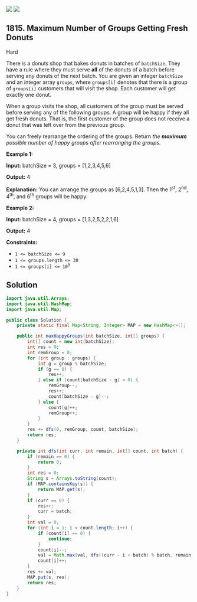[![](https://img.shields.io/github/stars/javadev/LeetCode-in-Java?label=Stars&style=flat-square)](https://github.com/javadev/LeetCode-in-Java)
[![](https://img.shields.io/github/forks/javadev/LeetCode-in-Java?label=Fork%20me%20on%20GitHub%20&style=flat-square)](https://github.com/javadev/LeetCode-in-Java/fork)

## 1815\. Maximum Number of Groups Getting Fresh Donuts

Hard

There is a donuts shop that bakes donuts in batches of `batchSize`. They have a rule where they must serve **all** of the donuts of a batch before serving any donuts of the next batch. You are given an integer `batchSize` and an integer array `groups`, where `groups[i]` denotes that there is a group of `groups[i]` customers that will visit the shop. Each customer will get exactly one donut.

When a group visits the shop, all customers of the group must be served before serving any of the following groups. A group will be happy if they all get fresh donuts. That is, the first customer of the group does not receive a donut that was left over from the previous group.

You can freely rearrange the ordering of the groups. Return _the **maximum** possible number of happy groups after rearranging the groups._

**Example 1:**

**Input:** batchSize = 3, groups = [1,2,3,4,5,6]

**Output:** 4

**Explanation:** You can arrange the groups as [6,2,4,5,1,3]. Then the 1<sup>st</sup>, 2<sup>nd</sup>, 4<sup>th</sup>, and 6<sup>th</sup> groups will be happy.

**Example 2:**

**Input:** batchSize = 4, groups = [1,3,2,5,2,2,1,6]

**Output:** 4

**Constraints:**

*   `1 <= batchSize <= 9`
*   `1 <= groups.length <= 30`
*   <code>1 <= groups[i] <= 10<sup>9</sup></code>

## Solution

```java
import java.util.Arrays;
import java.util.HashMap;
import java.util.Map;

public class Solution {
    private static final Map<String, Integer> MAP = new HashMap<>();

    public int maxHappyGroups(int batchSize, int[] groups) {
        int[] count = new int[batchSize];
        int res = 0;
        int remGroup = 0;
        for (int group : groups) {
            int g = group % batchSize;
            if (g == 0) {
                res++;
            } else if (count[batchSize - g] > 0) {
                remGroup--;
                res++;
                count[batchSize - g]--;
            } else {
                count[g]++;
                remGroup++;
            }
        }
        res += dfs(0, remGroup, count, batchSize);
        return res;
    }

    private int dfs(int curr, int remain, int[] count, int batch) {
        if (remain == 0) {
            return 0;
        }
        int res = 0;
        String s = Arrays.toString(count);
        if (MAP.containsKey(s)) {
            return MAP.get(s);
        }
        if (curr == 0) {
            res++;
            curr = batch;
        }
        int val = 0;
        for (int i = 1; i < count.length; i++) {
            if (count[i] == 0) {
                continue;
            }
            count[i]--;
            val = Math.max(val, dfs((curr - i + batch) % batch, remain - 1, count, batch));
            count[i]++;
        }
        res += val;
        MAP.put(s, res);
        return res;
    }
}
```